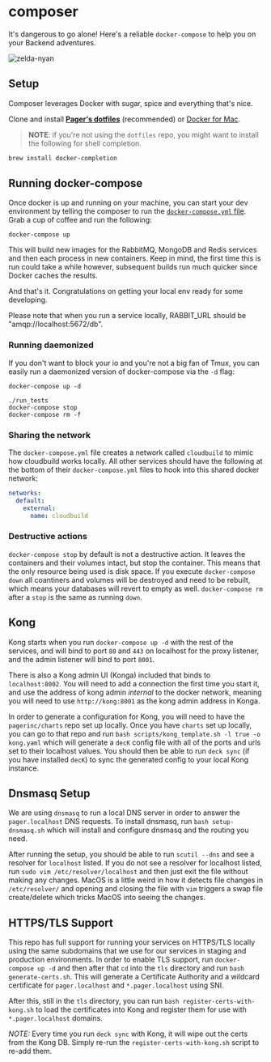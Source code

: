 # composer
It's dangerous to go alone! Here's a reliable `docker-compose` to help you on your Backend adventures.

![zelda-nyan](http://i1.kym-cdn.com/photos/images/original/000/402/521/a01.png "something something")

## Setup

Composer leverages Docker with sugar, spice and everything that's nice.

Clone and install **[Pager's dotfiles][dotfiles]** (recommended) or [Docker for Mac][docker-mac].

> **NOTE**: if you're not using the `dotfiles` repo, you might want to install
> the following for shell completion.

```bash
brew install docker-completion
```

## Running docker-compose

Once docker is up and running on your machine, you can start your dev environment by telling the composer to run the [`docker-compose.yml` file][compose-file]. Grab a cup of coffee and run the following:

```
docker-compose up
```

This will build new images for the RabbitMQ, MongoDB and Redis services and then each process in new containers. Keep in mind, the first time this is run could take a while however, subsequent builds run much quicker since Docker caches the results.

And that's it. Congratulations on getting your local env ready for some developing.

Please note that when you run a service locally, RABBIT_URL should be "amqp://localhost:5672/db".

### Running daemonized

If you don't want to block your io and you're not a big fan of Tmux, you can easily run a daemonized version of docker-compose via the `-d` flag:

```
docker-compose up -d

./run_tests
docker-compose stop
docker-compose rm -f
```

### Sharing the network

The `docker-compose.yml` file creates a network called `cloudbuild` to mimic how cloudbuild works locally.
All other services should have the following at the bottom of their `docker-compose.yml` files to hook
into this shared docker network:
```yaml
networks:
  default:
    external:
      name: cloudbuild
```

### Destructive actions

`docker-compose stop` by default is not a destructive action. It leaves the containers and their volumes
intact, but stop the container. This means that the only resource being used is disk space. If you execute
`docker-compose down` all coantiners and volumes will be destroyed and need to be rebuilt, which means
your databases will revert to empty as well. `docker-compose rm` after a `stop` is the same as running `down`.

## Kong

Kong starts when you run `docker-compose up -d` with the rest of the services, and will bind to
port `80` and `443` on localhost for the proxy listener, and the admin listener will bind to port `8001`.

There is also a Kong admin UI (Konga) included that binds to `localhost:8002`. You will need to add a connection
the first time you start it, and use the address of kong admin _internal_ to the docker network, meaning
you will need to use `http://kong:8001` as the kong admin address in Konga.

In order to generate a configuration for Kong, you will need to have the `pagerinc/charts` repo set up
locally. Once you have `charts` set up locally, you can go to that repo and run
`bash scripts/kong_template.sh -l true -o kong.yaml` which will generate a `decK` config file with all of the
ports and urls set to their localhost values. You should then be able to run `deck sync` (if you have installed `decK`)
to sync the generated config to your local Kong instance.

## Dnsmasq Setup

We are using `dnsmasq` to run a local DNS server in order to answer the `pager.localhost` DNS requests. To
install dnsmasq, run `bash setup-dnsmasq.sh` which will install and configure dnsmasq and the routing you need.

After running the setup, you should be able to run `scutil --dns` and see a resolver for `localhost` listed. If
you do not see a resolver for localhost listed, run `sudo vim /etc/resolver/localhost` and then just exit the
file without making any changes. MacOS is a little weird in how it detects file changes in `/etc/resolver/` and
opening and closing the file with `vim` triggers a swap file create/delete which tricks MacOS into seeing the changes.

## HTTPS/TLS Support

This repo has full support for running your services on HTTPS/TLS locally using the same subdomains that we use
for our services in staging and production environments. In order to enable TLS support, run `docker-compose up -d`
and then after that `cd` into the `tls` directory and run `bash generate-certs.sh`. This will generate a
Certificate Authority and a wildcard certificate for `pager.localhost` and `*.pager.localhost` using SNI.

After this, still in the `tls` directory, you can run `bash register-certs-with-kong.sh` to load the certificates
into Kong and register them for use with `*.pager.localhost` domains.

*NOTE:* Every time you run `deck sync` with Kong, it will wipe out the certs from the Kong DB. Simply re-run the
`register-certs-with-kong.sh` script to re-add them.

[compose-file]: https://docs.docker.com/compose/compose-file/
[dotfiles]: https://github.com/pagerinc/dotfiles
[docker-mac]: https://www.docker.com/products/docker#/mac
